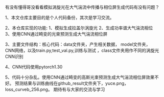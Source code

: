 有没有懂得哥没看看模拟涡旋光在大气湍流中传播与相位屏生成代码有没有问题？

1、本文仓库主要目的是个人代码备份，其次是学习交流。


2、本仓库实现的功能:
    1、模拟生成拉盖尔涡旋光
    2、生成功率谱大气湍流相位
    3、使用CNN通过畸变的光束预测生成大气湍流相位屏


3、主要文件结构：核心代码：data文件夹，产生相关数据，
model文件夹，CNN网络，以及train.py,test_val.py,训练与测试
，class文件夹用作不同的涡旋光CNN识别


4、CNN代码使用pytorch1.30


5、代码十分杂乱。使用CNN通过畸变的高斯光束预测生成大气湍流相位屏效果不好。
 预测结果与训练曲线在github_result文件夹下，yuce.png，loss_curveb_256.png。
期待有与大家的交流与学习



